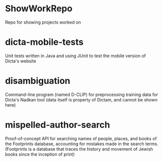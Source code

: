 # ShowWorkRepo
 Repo for showing projects worked on

# dicta-mobile-tests
 Unit tests written in Java and using JUnit to test the mobile version of Dicta's website
 
# disambiguation
 Command-line program (named D-CLIP) for preprocessing training data for Dicta's Nadkan tool (data itself is property of Dictam, and cannot be shown here)
  
# mispelled-author-search
 Proof-of-concept API for searching names of people, places, and books of the Footprints database, accounting for mistakes made in the search terms. (Footprints is a database that traces the history and movement of Jewish books since the inception of print)
